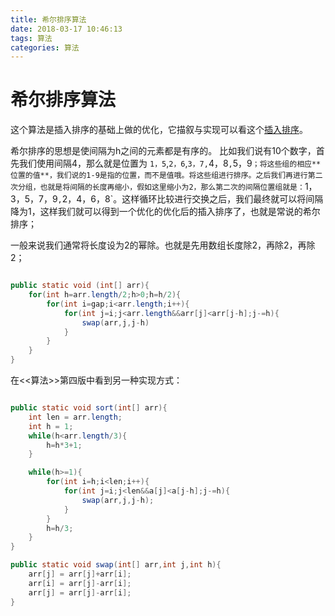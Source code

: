 ```yaml
---
title: 希尔排序算法
date: 2018-03-17 10:46:13
tags: 算法
categories: 算法
---
```


# 希尔排序算法

这个算法是插入排序的基础上做的优化，它描叙与实现可以看这个[插入排序](http://chenzhijun.me/2018/03/09/%E5%88%9D%E7%BA%A7%E6%8E%92%E5%BA%8F%E7%AE%97%E6%B3%95/#%E6%8F%92%E5%85%A5%E6%8E%92%E5%BA%8F)。

希尔排序的思想是使间隔为h之间的元素都是有序的。
比如我们说有10个数字，首先我们使用间隔4，那么就是位置为 `1，5`,`2，6`,`3，7,`4，8`,`5，9`；将这些组的相应**位置的值**，我们说的1-9是指的位置，而不是值哦。将这些组进行排序。之后我们再进行第二次分组，也就是将间隔的长度再缩小，假如这里缩小为2，那么第二次的间隔位置组就是：`1，3，5，7，9`,`2，4，6，8`。这样循环比较进行交换之后，我们最终就可以将间隔降为1，这样我们就可以得到一个优化的优化后的插入排序了，也就是常说的希尔排序；

一般来说我们通常将长度设为2的幂除。也就是先用数组长度除2，再除2，再除2；
```java

public static void (int[] arr){
    for(int h=arr.length/2;h>0;h=h/2){
        for(int i=gap;i<arr.length;i++){
            for(int j=i;j<arr.length&&arr[j]<arr[j-h];j-=h){
                swap(arr,j,j-h)
            }
        }
    }
}

```


在<<算法>>第四版中看到另一种实现方式：

```java

public static void sort(int[] arr){
    int len = arr.length;
    int h = 1;
    while(h<arr.length/3){
        h=h*3+1;
    }

    while(h>=1){
        for(int i=h;i<len;i++){
            for(int j=i;j<len&&a[j]<a[j-h];j-=h){
                swap(arr,j,j-h);
            }
        }
        h=h/3;
    }
}

```

```java
public static void swap(int[] arr,int j,int h){
    arr[j] = arr[j]+arr[i];
    arr[i] = arr[j]-arr[i];
    arr[j] = arr[j]-arr[i];
}
```